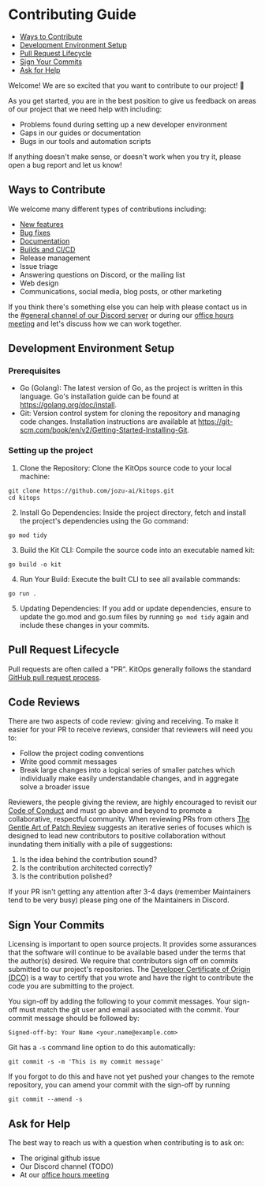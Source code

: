 # Contributing Guide

* [Ways to Contribute](#ways-to-contribute)
* [Development Environment Setup](#development-environment-setup)
* [Pull Request Lifecycle](#pull-request-lifecycle)
* [Sign Your Commits](#sign-your-commits)
* [Ask for Help](#ask-for-help)

Welcome! We are so excited that you want to contribute to our project! 💖

As you get started, you are in the best position to give us feedback on areas of our project that we need help with including:

* Problems found during setting up a new developer environment
* Gaps in our guides or documentation
* Bugs in our tools and automation scripts

If anything doesn't make sense, or doesn't work when you try it, please open a bug report and let us know!

## Ways to Contribute

We welcome many different types of contributions including:

* [New features](https://github.com/jozu-ai/kitops/issues?q=is%3Aopen+is%3Aissue+label%3A%22good+first+issue%22)
* [Bug fixes](https://github.com/jozu-ai/kitops/issues?q=is%3Aopen+is%3Aissue+label%3A%22good+first+issue%22)
* [Documentation](https://github.com/jozu-ai/kitops/issues?q=is%3Aopen+is%3Aissue+label%3Adocumentation)
* [Builds and CI/CD](https://github.com/jozu-ai/kitops/issues?q=is%3Aopen+is%3Aissue+label%3Abuild)
* Release management
* Issue triage
* Answering questions on Discord, or the mailing list
* Web design
* Communications, social media, blog posts, or other marketing

If you think there's something else you can help with please contact us in the [#general channel of our Discord server](https://discord.gg/Tapeh8agYy) or during our [office hours meeting](./GOVERNANCE.md#meetings) and let's discuss how we can work together.

## Development Environment Setup

### Prerequisites
- Go (Golang): The latest version of Go, as the project is written in this language. Go's installation guide can be found at https://golang.org/doc/install.
- Git: Version control system for cloning the repository and managing code changes. Installation instructions are available at https://git-scm.com/book/en/v2/Getting-Started-Installing-Git.


### Setting up the project

1. Clone the Repository: Clone the KitOps source code to your local machine:

```shell
git clone https://github.com/jozu-ai/kitops.git
cd kitops
```

2. Install Go Dependencies: Inside the project directory, fetch and install the project's dependencies using the Go command:

```shell
go mod tidy
```

3. Build the Kit CLI: Compile the source code into an executable named kit:
```shell
go build -o kit
```

4. Run Your Build: Execute the built CLI to see all available commands:

```shell
go run .
```
5. Updating Dependencies: If you add or update dependencies, ensure to update the go.mod and go.sum files by running `go mod tidy` again and include these changes in your commits.


## Pull Request Lifecycle

Pull requests are often called a "PR". KitOps generally follows the standard [GitHub pull request process](https://docs.github.com/en/pull-requests/collaborating-with-pull-requests/proposing-changes-to-your-work-with-pull-requests/about-pull-requests).

## Code Reviews

There are two aspects of code review: giving and receiving. To make it easier for your PR to receive reviews, consider that reviewers will need you to:

* Follow the project coding conventions
* Write good commit messages
* Break large changes into a logical series of smaller patches which individually make easily understandable changes, and in aggregate solve a broader issue

Reviewers, the people giving the review, are highly encouraged to revisit our [Code of Conduct](./CODE-OF-CONDUCT.md) and must go above and beyond to promote a collaborative, respectful community. When reviewing PRs from others [The Gentle Art of Patch Review](https://sage.thesharps.us/2014/09/01/the-gentle-art-of-patch-review/) suggests an iterative series of focuses which is designed to lead new contributors to positive collaboration without inundating them initially with a pile of suggestions:

1. Is the idea behind the contribution sound?
1. Is the contribution architected correctly?
1. Is the contribution polished?

If your PR isn't getting any attention after 3-4 days (remember Maintainers tend to be very busy) please ping one of the Maintainers in Discord.

## Sign Your Commits

Licensing is important to open source projects. It provides some assurances that the software will continue to be available based under the terms that the author(s) desired. We require that contributors sign off on commits submitted to our project's repositories. The [Developer Certificate of Origin (DCO)](https://probot.github.io/apps/dco/) is a way to certify that you wrote and have the right to contribute the code you are submitting to the project.

You sign-off by adding the following to your commit messages. Your sign-off must match the git user and email associated with the commit. Your commit message should be followed by:

    Signed-off-by: Your Name <your.name@example.com>

Git has a `-s` command line option to do this automatically:

    git commit -s -m 'This is my commit message'

If you forgot to do this and have not yet pushed your changes to the remote
repository, you can amend your commit with the sign-off by running

    git commit --amend -s

## Ask for Help

The best way to reach us with a question when contributing is to ask on:

* The original github issue
* Our Discord channel (TODO)
* At our [office hours meeting](./GOVERNANCE.md)
